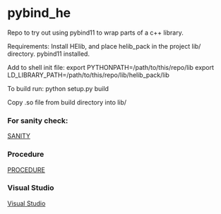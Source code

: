 # pybind_he
Repo to try out using pybind11 to wrap parts of a c++ library.

Requirements: Install HElib, and place helib_pack in the project lib/ directory.
pybind11 installed.

Add to shell init file:
export PYTHONPATH=/path/to/this/repo/lib
export LD_LIBRARY_PATH=/path/to/this/repo/lib/helib_pack/lib

To build run: python setup.py build

Copy .so file from build directory into lib/

###  For sanity check:

[SANITY](docs/SANITY_CHECK.md) 

### Procedure 

[PROCEDURE](docs/WSL_PROCEDURE.md) 

### Visual Studio

[Visual Studio](vs/VS.md) 